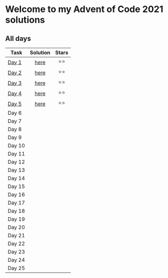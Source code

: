 # Welcome to my Advent of Code 2021 solutions

## All days

| Task | Solution | Stars |
| ------------- | :-------------: | :----: |
| [Day 1](https://adventofcode.com/2021/day/1) | [here](https://github.com/ZoltePudeleczko/AdventofCode2021/blob/main/src/day1.py) | :star::star: |
| [Day 2](https://adventofcode.com/2021/day/2) | [here](https://github.com/ZoltePudeleczko/AdventofCode2021/blob/main/src/day2.py) | :star::star: |
| [Day 3](https://adventofcode.com/2021/day/3) | [here](https://github.com/ZoltePudeleczko/AdventofCode2021/blob/main/src/day3.py) | :star::star: |
| [Day 4](https://adventofcode.com/2021/day/4) | [here](https://github.com/ZoltePudeleczko/AdventofCode2021/blob/main/src/day4.py) | :star::star: |
| [Day 5](https://adventofcode.com/2021/day/5) | [here](https://github.com/ZoltePudeleczko/AdventofCode2021/blob/main/src/day5.py) | :star::star: |
| Day 6 |
| Day 7 |
| Day 8 |
| Day 9 |
| Day 10 |
| Day 11 |
| Day 12 |
| Day 13 |
| Day 14 |
| Day 15 |
| Day 16 |
| Day 17 |
| Day 18 |
| Day 19 |
| Day 20 |
| Day 21 |
| Day 22 |
| Day 23 |
| Day 24 |
| Day 25 |
